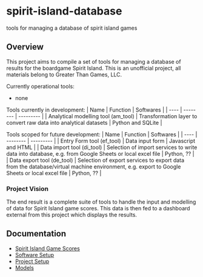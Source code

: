 # spirit-island-database
tools for managing a database of spirit island games

## Overview
This project aims to compile a set of tools for managing a database of results for the boardgame Spirit Island. This is an unofficial project, all materials belong to Greater Than Games, LLC.

Currently operational tools:
- none


Tools currently in development:
| Name | Function | Softwares |
| ---- | -------- | --------- |
| Analytical modelling tool (am_tool) | Transformation layer to convert raw data into analytical datasets | Python and SQLite |


Tools scoped for future development:
| Name | Function | Softwares |
| ---- | -------- | --------- |
| Entry Form tool (ef_tool) | Data input form | Javascript and HTML |
| Data import tool (di_tool) | Selection of import services to write data into database, e.g. from Google Sheets or local excel file | Python, ?? |
| Data export tool (de_tool) | Selection of export services to export data from the database/virtual machine environment, e.g. export to Google Sheets or local excel file | Python, ?? |


### Project Vision
The end result is a complete suite of tools to handle the input and modelling of data for Spirit Island game scores. This data is then fed to a dashboard external from this project which displays the results.

## Documentation
- [Spirit Island Game Scores](/docs/spirit_island_game_scores.md)
- [Software Setup](/docs/software_setup.md)
- [Project Setup](/docs/project_setup.md)
- [Models](/docs/models.md)
